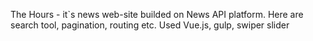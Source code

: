 The Hours - it`s news web-site builded on News API platform. Here are search tool, pagination, routing etc. 
Used Vue.js, gulp, swiper slider
